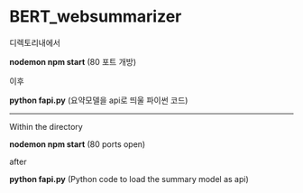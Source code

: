 # BERT_websummarizer      


디렉토리내에서

**nodemon npm start**    (80 포트 개방)

이후

**python fapi.py**    (요약모델을 api로 띄울 파이썬 코드)

---------------------------------------

Within the directory

**nodemon npm start** (80 ports open)

after

**python fapi.py** (Python code to load the summary model as api)
